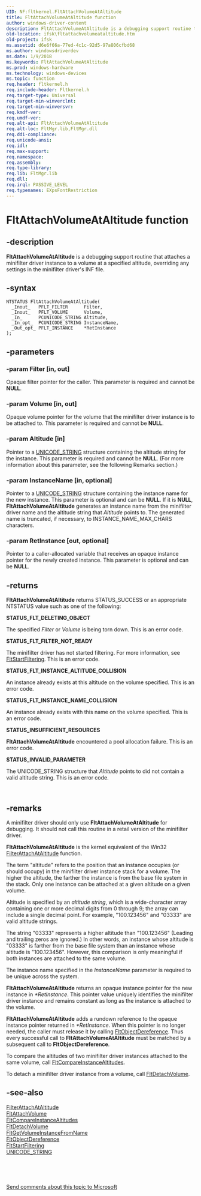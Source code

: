 ```yaml
---
UID: NF:fltkernel.FltAttachVolumeAtAltitude
title: FltAttachVolumeAtAltitude function
author: windows-driver-content
description: FltAttachVolumeAtAltitude is a debugging support routine that attaches a minifilter driver instance to a volume at a specified altitude, overriding any settings in the minifilter driver's INF file.
old-location: ifsk\fltattachvolumeataltitude.htm
old-project: ifsk
ms.assetid: d6e6f66a-77ed-4c1c-92d5-97a806cfbd68
ms.author: windowsdriverdev
ms.date: 1/9/2018
ms.keywords: FltAttachVolumeAtAltitude
ms.prod: windows-hardware
ms.technology: windows-devices
ms.topic: function
req.header: fltkernel.h
req.include-header: Fltkernel.h
req.target-type: Universal
req.target-min-winverclnt: 
req.target-min-winversvr: 
req.kmdf-ver: 
req.umdf-ver: 
req.alt-api: FltAttachVolumeAtAltitude
req.alt-loc: FltMgr.lib,FltMgr.dll
req.ddi-compliance: 
req.unicode-ansi: 
req.idl: 
req.max-support: 
req.namespace: 
req.assembly: 
req.type-library: 
req.lib: FltMgr.lib
req.dll: 
req.irql: PASSIVE_LEVEL
req.typenames: EXpsFontRestriction
---
```


# FltAttachVolumeAtAltitude function



## -description
<b>FltAttachVolumeAtAltitude</b> is a debugging support routine that attaches a minifilter driver instance to a volume at a specified altitude, overriding any settings in the minifilter driver's INF file. 



## -syntax

````
NTSTATUS FltAttachVolumeAtAltitude(
  _Inout_   PFLT_FILTER      Filter,
  _Inout_   PFLT_VOLUME      Volume,
  _In_      PCUNICODE_STRING Altitude,
  _In_opt_  PCUNICODE_STRING InstanceName,
  _Out_opt_ PFLT_INSTANCE    *RetInstance
);
````


## -parameters

### -param Filter [in, out]

Opaque filter pointer for the caller. This parameter is required and cannot be <b>NULL</b>. 


### -param Volume [in, out]

Opaque volume pointer for the volume that the minifilter driver instance is to be attached to. This parameter is required and cannot be <b>NULL</b>. 


### -param Altitude [in]

Pointer to a <a href="..\wudfwdm\ns-wudfwdm-_unicode_string.md">UNICODE_STRING</a> structure containing the altitude string for the instance. This parameter is required and cannot be <b>NULL</b>. (For more information about this parameter, see the following Remarks section.) 


### -param InstanceName [in, optional]

Pointer to a <a href="..\wudfwdm\ns-wudfwdm-_unicode_string.md">UNICODE_STRING</a> structure containing the instance name for the new instance. This parameter is optional and can be <b>NULL</b>. If it is <b>NULL</b>, <b>FltAttachVolumeAtAltitude</b> generates an instance name from the minifilter driver name and the altitude string that <i>Altitude </i>points to. The generated name is truncated, if necessary, to INSTANCE_NAME_MAX_CHARS characters. 


### -param RetInstance [out, optional]

Pointer to a caller-allocated variable that receives an opaque instance pointer for the newly created instance. This parameter is optional and can be <b>NULL</b>. 


## -returns
<b>FltAttachVolumeAtAltitude</b> returns STATUS_SUCCESS or an appropriate NTSTATUS value such as one of the following: 
<dl>
<dt><b>STATUS_FLT_DELETING_OBJECT</b></dt>
</dl>The specified <i>Filter</i> or <i>Volume</i> is being torn down. This is an error code. 
<dl>
<dt><b>STATUS_FLT_FILTER_NOT_READY</b></dt>
</dl>The minifilter driver has not started filtering. For more information, see <a href="..\fltkernel\nf-fltkernel-fltstartfiltering.md">FltStartFiltering</a>. This is an error code. 
<dl>
<dt><b>STATUS_FLT_INSTANCE_ALTITUDE_COLLISION</b></dt>
</dl>An instance already exists at this altitude on the volume specified. This is an error code. 
<dl>
<dt><b>STATUS_FLT_INSTANCE_NAME_COLLISION</b></dt>
</dl>An instance already exists with this name on the volume specified. This is an error code. 
<dl>
<dt><b>STATUS_INSUFFICIENT_RESOURCES</b></dt>
</dl><b>FltAttachVolumeAtAltitude</b> encountered a pool allocation failure. This is an error code. 
<dl>
<dt><b>STATUS_INVALID_PARAMETER</b></dt>
</dl>The UNICODE_STRING structure that <i>Altitude</i> points to did not contain a valid altitude string. This is an error code. 

 


## -remarks
A minifilter driver should only use <b>FltAttachVolumeAtAltitude</b> for debugging. It should not call this routine in a retail version of the minifilter driver. 

<b>FltAttachVolumeAtAltitude</b> is the kernel equivalent of the Win32 <a href="https://msdn.microsoft.com/library/windows/hardware/ff540448">FilterAttachAtAltitude</a> function. 

The term "altitude" refers to the position that an instance occupies (or should occupy) in the minifilter driver instance stack for a volume. The higher the altitude, the farther the instance is from the base file system in the stack. Only one instance can be attached at a given altitude on a given volume. 

Altitude is specified by an <i>altitude string</i>, which is a wide-character array containing one or more decimal digits from 0 through 9; the array can include a single decimal point. For example, "100.123456" and "03333" are valid altitude strings. 

The string "03333" represents a higher altitude than "100.123456" (Leading and trailing zeros are ignored.) In other words, an instance whose altitude is "03333" is farther from the base file system than an instance whose altitude is "100.123456". However, this comparison is only meaningful if both instances are attached to the same volume. 

The instance name specified in the <i>InstanceName</i> parameter is required to be unique across the system. 

<b>FltAttachVolumeAtAltitude</b> returns an opaque instance pointer for the new instance in <i>*RetInstance</i>. This pointer value uniquely identifies the minifilter driver instance and remains constant as long as the instance is attached to the volume. 

<b>FltAttachVolumeAtAltitude</b> adds a rundown reference to the opaque instance pointer returned in <i>*RetInstance</i>. When this pointer is no longer needed, the caller must release it by calling <a href="..\fltkernel\nf-fltkernel-fltobjectdereference.md">FltObjectDereference</a>. Thus every successful call to <b>FltAttachVolumeAtAltitude</b> must be matched by a subsequent call to <b>FltObjectDereference</b>. 

To compare the altitudes of two minifilter driver instances attached to the same volume, call <a href="..\fltkernel\nf-fltkernel-fltcompareinstancealtitudes.md">FltCompareInstanceAltitudes</a>. 

To detach a minifilter driver instance from a volume, call <a href="..\fltkernel\nf-fltkernel-fltdetachvolume.md">FltDetachVolume</a>. 


## -see-also
<dl>
<dt>
<a href="https://msdn.microsoft.com/library/windows/hardware/ff540448">FilterAttachAtAltitude</a>
</dt>
<dt>
<a href="..\fltkernel\nf-fltkernel-fltattachvolume.md">FltAttachVolume</a>
</dt>
<dt>
<a href="..\fltkernel\nf-fltkernel-fltcompareinstancealtitudes.md">FltCompareInstanceAltitudes</a>
</dt>
<dt>
<a href="..\fltkernel\nf-fltkernel-fltdetachvolume.md">FltDetachVolume</a>
</dt>
<dt>
<a href="..\fltkernel\nf-fltkernel-fltgetvolumeinstancefromname.md">FltGetVolumeInstanceFromName</a>
</dt>
<dt>
<a href="..\fltkernel\nf-fltkernel-fltobjectdereference.md">FltObjectDereference</a>
</dt>
<dt>
<a href="..\fltkernel\nf-fltkernel-fltstartfiltering.md">FltStartFiltering</a>
</dt>
<dt>
<a href="..\wudfwdm\ns-wudfwdm-_unicode_string.md">UNICODE_STRING</a>
</dt>
</dl>
 

 

<a href="mailto:wsddocfb@microsoft.com?subject=Documentation%20feedback [ifsk\ifsk]:%20FltAttachVolumeAtAltitude routine%20 RELEASE:%20(1/9/2018)&amp;body=%0A%0APRIVACY STATEMENT%0A%0AWe use your feedback to improve the documentation. We don't use your email address for any other purpose, and we'll remove your email address from our system after the issue that you're reporting is fixed. While we're working to fix this issue, we might send you an email message to ask for more info. Later, we might also send you an email message to let you know that we've addressed your feedback.%0A%0AFor more info about Microsoft's privacy policy, see http://privacy.microsoft.com/en-us/default.aspx." title="Send comments about this topic to Microsoft">Send comments about this topic to Microsoft</a>

